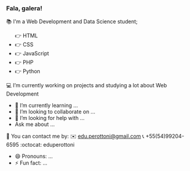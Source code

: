 ### Fala, galera! 

<!--
**eduperottoni/eduperottoni** is a ✨ _special_ ✨ repository because its `README.md` (this file) appears on your GitHub profile.
-->

📚 I'm a Web Development and Data Science student;
<ul>
  <li style='list-style-type:none;'>👉 HTML</li>
  <li>👉 CSS</li>
  <li>👉 JavaScript</li>
  <li>👉 PHP</li>
  <li>👉 Python</li>
</ul>

💻 I’m currently working on projects and studying a lot about Web Development


- 🌱 I’m currently learning ...
- 👯 I’m looking to collaborate on ...
- 🤔 I’m looking for help with ...
-  Ask me about ...

💬 You can contact me by:
  ✉️ edu.perottoni@gmail.com
  📞  +55(54)99204-6595
  :octocat: eduperottoni
  
  
  
  
  
- 😄 Pronouns: ...
- ⚡ Fun fact: ...

